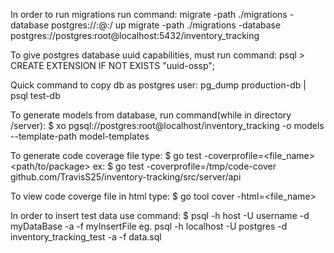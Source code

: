 In order to run migrations run command:
    migrate -path ./migrations -database postgres://<user>:<password>@<host>:<port>/<database> up 
    migrate -path ./migrations -database postgres://postgres:root@localhost:5432/inventory_tracking

To give postgres database uuid capabilities, must run command:
    psql > CREATE EXTENSION IF NOT EXISTS "uuid-ossp";

Quick command to copy db as postgres user:
    pg_dump production-db | psql test-db

To generate models from database, run command(while in directory /server):
    $ xo pgsql://postgres:root@localhost/inventory_tracking -o models --template-path model-templates

To generate code coverage file type:
    $ go test -coverprofile=<file_name> <path/to/package>
    ex: $ go test -coverprofile=/tmp/code-cover github.com/TravisS25/inventory-tracking/src/server/api

To view code coverge file in html type:
    $ go tool cover -html=<file_name>

In order to insert test data use command:
    $ psql -h host -U username -d myDataBase -a -f myInsertFile
    eg. psql -h localhost -U postgres -d inventory_tracking_test -a -f data.sql